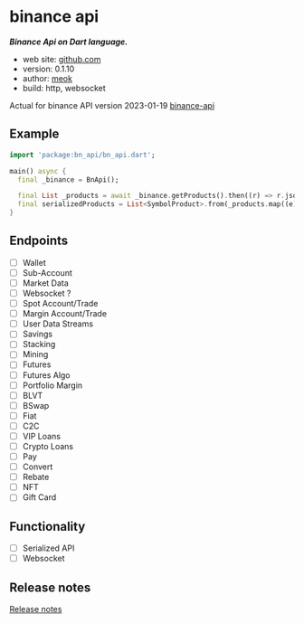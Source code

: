 # binance api

**_Binance Api on Dart language._**

* web site: [github.com][git]
* version: 0.1.10
* author: [meok][author]
* build: http, websocket

Actual for binance API version 2023-01-19 [binance-api][binance]

## Example

```dart
import 'package:bn_api/bn_api.dart';

main() async {
  final _binance = BnApi();

  final List _products = await _binance.getProducts().then((r) => r.json['data']);
  final serializedProducts = List<SymbolProduct>.from(_products.map((e) => SymbolProduct.fromJson(e)));
}
```

## Endpoints

- [ ] Wallet
- [ ] Sub-Account
- [ ] Market Data
- [ ] Websocket ?
- [ ] Spot Account/Trade
- [ ] Margin Account/Trade
- [ ] User Data Streams
- [ ] Savings
- [ ] Stacking
- [ ] Mining
- [ ] Futures
- [ ] Futures Algo
- [ ] Portfolio Margin
- [ ] BLVT
- [ ] BSwap
- [ ] Fiat
- [ ] C2C
- [ ] VIP Loans
- [ ] Crypto Loans
- [ ] Pay
- [ ] Convert
- [ ] Rebate
- [ ] NFT
- [ ] Gift Card

## Functionality

- [ ] Serialized API
- [ ] Websocket

## Release notes

[Release notes][log]

[git]: <https://github.com/meoook/bn_api> "Git repository"
[binance]: <https://binance-docs.github.io/apidocs/spot/en/#change-log> "Binance API"
[log]: <CHANGELOG.md> "Release notes"
[author]: <https://bazha.ru> "meok home page"
